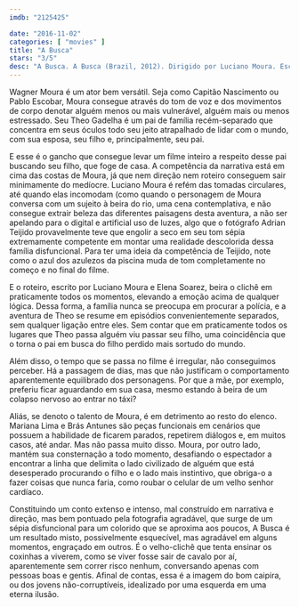 ```yaml
---
imdb: "2125425"

date: "2016-11-02"
categories: [ "movies" ]
title: "A Busca"
stars: "3/5"
desc: "A Busca. A Busca (Brazil, 2012). Dirigido por Luciano Moura. Escrito por Luciano Moura, Elena Soarez. Com Wagner Moura (Theo Gadelha), Lima Duarte (Theo's Father), Mariana Lima (Branca), Brás Antunes (Pedro), Lucas de Araujo (China - garoto carona)."
---
```

Wagner Moura é um ator bem versátil. Seja como Capitão Nascimento ou Pablo Escobar, Moura consegue através do tom de voz e dos movimentos de corpo denotar alguém menos ou mais vulnerável, alguém mais ou menos estressado. Seu Theo Gadelha é um pai de família recém-separado que concentra em seus óculos todo seu jeito atrapalhado de lidar com o mundo, com sua esposa, seu filho e, principalmente, seu pai.

E esse é o gancho que consegue levar um filme inteiro a respeito desse pai buscando seu filho, que foge de casa. A competência da narrativa está em cima das costas de Moura, já que nem direção nem roteiro conseguem sair minimamente do medíocre. Luciano Moura é refém das tomadas circulares, até quando elas incomodam (como quando o personagem de Moura conversa com um sujeito à beira do rio, uma cena contemplativa, e não consegue extrair beleza das diferentes paisagens desta aventura, a não ser apelando para o digital e artificial uso de luzes, algo que o fotógrafo Adrian Teijido provavelmente teve que engolir a seco em seu tom sépia extremamente competente em montar uma realidade descolorida dessa família disfuncional. Para ter uma ideia da competência de Teijido, note como o azul dos azulezos da piscina muda de tom completamente no começo e no final do filme.

E o roteiro, escrito por Luciano Moura e Elena Soarez, beira o clichê em praticamente todos os momentos, elevando a emoção acima de qualquer lógica. Dessa forma, a família nunca se preocupa em procurar a polícia, e a aventura de Theo se resume em episódios convenientemente separados, sem qualquer ligação entre eles. Sem contar que em praticamente todos os lugares que Theo passa alguém viu passar seu filho, uma coincidência que o torna o pai em busca do filho perdido mais sortudo do mundo.

Além disso, o tempo que se passa no filme é irregular, não conseguimos perceber. Há a passagem de dias, mas que não justificam o comportamento aparentemente equilibrado dos personagens. Por que a mãe, por exemplo, preferiu ficar aguardando em sua casa, mesmo estando à beira de um colapso nervoso ao entrar no táxi?

Aliás, se denoto o talento de Moura, é em detrimento ao resto do elenco. Mariana Lima e Brás Antunes são peças funcionais em cenários que possuem a habilidade de ficarem parados, repetirem diálogos e, em muitos casos, até andar. Mas não passa muito disso. Moura, por outro lado, mantém sua consternação a todo momento, desafiando o espectador a encontrar a linha que delimita o lado civilizado de alguém que está desesperado procurando o filho e o lado mais instintivo, que obriga-o a fazer coisas que nunca faria, como roubar o celular de um velho senhor cardíaco.

Constituindo um conto extenso e intenso, mal construído em narrativa e direção, mas bem pontuado pela fotografia agradável, que surge de um sépia disfuncional para um colorido que se aproxima aos poucos, A Busca é um resultado misto, possivelmente esquecível, mas agradável em alguns momentos, engraçado em outros. É o velho-clichê que tenta ensinar os coxinhas a viverem, como se viver fosse sair de cavalo por aí, aparentemente sem correr risco nenhum, conversando apenas com pessoas boas e gentis. Afinal de contas, essa é a imagem do bom caipira, ou dos jovens não-corruptíveis, idealizado por uma esquerda em uma eterna ilusão.
